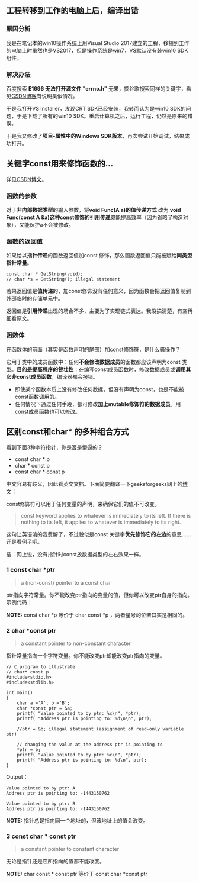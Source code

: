 ## 工程转移到工作的电脑上后，编译出错

### 原因分析

我是在笔记本的win10操作系统上用Visual Studio 2017建立的工程，移植到工作的电脑上时虽然也是VS2017，但是操作系统是win7，VS默认没有装win10 SDK组件。

### 解决办法

百度搜索 **E1696 无法打开源文件 "errno.h"** 无果，换谷歌搜索同样的关键字，看见[CSDN博客](https://blog.csdn.net/weixin_40830684/article/details/80949746)有说明类似情况。

于是我打开VS Installer，发现CRT SDK已经安装，我转而认为是win10 SDK的问题，于是下载了所有的win10 SDK。重启计算机之后，运行工程，仍然是原来的错误。

于是我又修改了**项目-属性中的Windows SDK版本**，再次尝试开始调试，结果成功打开。

## 关键字const用来修饰函数的...

详见[CSDN博文](https://blog.csdn.net/lz20120808/article/details/46662569)。

### 函数的参数

对于**非内部数据类型**的输入参数，将**void Func(A a)的值传递方式** 改为 **void Func(const A &a)这种const修饰的引用传递**既能提高效率（因为省略了构造对象），又能保护a不会被修改。

### 函数的返回值

如果给以**指针传递**的函数返回值加const 修饰，那么函数返回值只能被赋给**同类型指针常量**。

    const char * GetString(void);
    // char *s = GetString(); illegal statement

若果返回值是**值传递**的，加const修饰没有任何意义，因为函数会把返回值复制到外部临时的存储单元中。

返回值是**引用传递**出现的场合不多，主要为了实现链式表达。我没搞清楚，有空再细看原文。

### 函数体

在函数体的前面（其实是函数声明的尾部）加const修饰符，是什么骚操作？

它用于类中的成员函数中：任何**不会修改数据成员**的函数都应该声明为const 类型。**目的是提高程序的健壮性**：在编写const成员函数时，修改数据成员或**调用其它非const成员函数**，编译器都会报错。

- 即使某个函数本质上没有修改任何数据，但没有声明为const，也是不能被const函数调用的。
- 任何情况下通过任何手段，都可修改**加上mutable修饰符的数据成员**。用const成员函数也可以修改。


## 区别const和char* 的多种组合方式

看到下面3种字符指针，你是否是懵逼的？

- const char * p
- char * const p 
- const char * const p

中文容易有歧义，因此看英文文档。下面简要翻译一下geeksforgeeks网上的[博文](https://www.geeksforgeeks.org/difference-const-char-p-char-const-p-const-char-const-p/)：

const修饰符可以用于任何变量的声明，来确保它们的值不可改变。

> const keyword applies to whatever is immediately to its left. If there is nothing to its left, it applies to whatever is immediately to its right.

这句让英语渣的我费解了，不过貌似是const 关键字**优先修饰它的左边**的意思……还是看例子吧。

插：网上说，没有指针时const放数据类型的左右效果一样。

### 1 const char *ptr

> a (non-const) pointer to a const char

ptr指向字符常量。你不能改变ptr指向的变量的值，但你可以改变ptr自身的指向。示例代码：

**NOTE:** const char *p 等价于 char const *p ，两者星号的位置其实是相同的。

### 2 char *const ptr

> a constant pointer to non-constant character

指针常量指向一个字符变量。你不能改变ptr却能改变ptr指向的变量。

    // C program to illustrate 
    // char* const p 
    #include<stdio.h> 
    #include<stdlib.h> 
    
    int main() 
    { 
    	char a ='A', b ='B'; 
    	char *const ptr = &a; 
    	printf( "Value pointed to by ptr: %c\n", *ptr); 
    	printf( "Address ptr is pointing to: %d\n\n", ptr); 
    
    	//ptr = &b; illegal statement (assignment of read-only variable ptr) 
    
    	// changing the value at the address ptr is pointing to 
    	*ptr = b; 
    	printf( "Value pointed to by ptr: %c\n", *ptr); 
    	printf( "Address ptr is pointing to: %d\n", ptr); 
    } 

Output：

    Value pointed to by ptr: A
    Address ptr is pointing to: -1443150762
    
    Value pointed to by ptr: B
    Address ptr is pointing to: -1443150762

**NOTE:** 指针总是指向同一个地址的，但该地址上的值会改变。

### 3 const char * const ptr

> a constant pointer to constant character

无论是指针还是它所指向的值都不能改变。

**NOTE:** char const * const ptr 等价于 const char *const ptr
